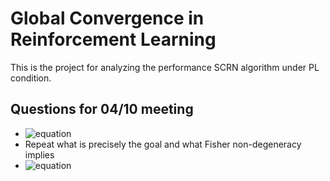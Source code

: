 # Global Convergence in Reinforcement Learning
This is the project for analyzing the performance SCRN algorithm under PL condition.


## Questions for 04/10 meeting
- ![equation](https://latex.codecogs.com/svg.image?\text{How&space;are&space;we&space;computing}&space;\hspace{2pt}&space;J(\theta^*)?)
- Repeat what is precisely the goal and what Fisher non-degeneracy implies
- ![equation](https://latex.codecogs.com/svg.image?\text{Are&space;we&space;assuming}&space;\hspace{2pt}&space;\epsilon'&space;=&space;0&space;\hspace{2pt}&space;\text{in&space;the&space;experiments?})
